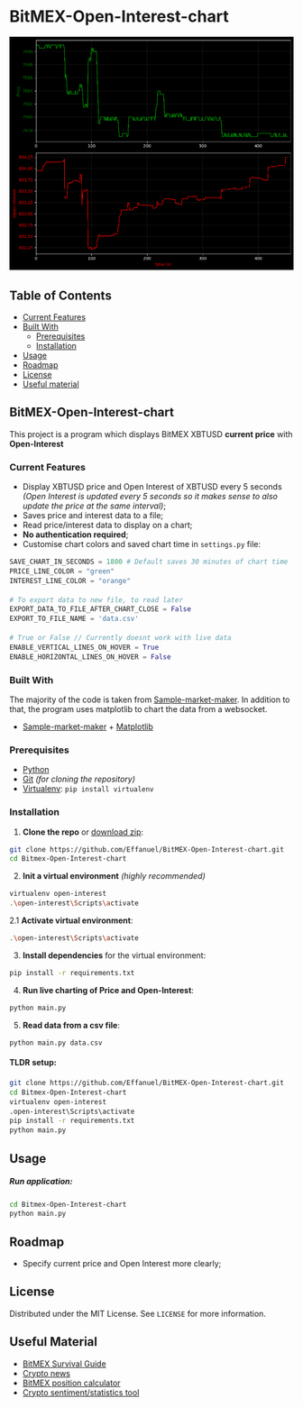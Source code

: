 # BitMEX-Open-Interest-chart

<p align="center"> 
  <img src='https://github.com/Effanuel/BitMEX-Open-Interest-chart/blob/master/assets/chart.png'>
</p>

## Table of Contents

- [Current Features](#current-features)
- [Built With](#built-with)
  - [Prerequisites](#prerequisites)
  - [Installation](#installation)
- [Usage](#usage)
- [Roadmap](#roadmap)
- [License](#license)
- [Useful material](#useful-material)

## BitMEX-Open-Interest-chart

This project is a program which displays BitMEX XBTUSD **current price** with **Open-Interest**

### Current Features

- Display XBTUSD price and Open Interest of XBTUSD every 5 seconds _(Open Interest is updated every 5 seconds so it makes sense to also update the price at the same interval)_;
- Saves price and interest data to a file;
- Read price/interest data to display on a chart;
- **No authentication required**;
- Customise chart colors and saved chart time in `settings.py` file:

```python
SAVE_CHART_IN_SECONDS = 1800 # Default saves 30 minutes of chart time
PRICE_LINE_COLOR = "green"
INTEREST_LINE_COLOR = "orange"

# To export data to new file, to read later
EXPORT_DATA_TO_FILE_AFTER_CHART_CLOSE = False
EXPORT_TO_FILE_NAME = 'data.csv'

# True or False // Currently doesnt work with live data
ENABLE_VERTICAL_LINES_ON_HOVER = True
ENABLE_HORIZONTAL_LINES_ON_HOVER = False
```

### Built With

The majority of the code is taken from [Sample-market-maker](https://github.com/BitMEX/sample-market-maker). In addition to that, the program uses matplotlib to chart the data from a websocket.

- [Sample-market-maker](https://github.com/BitMEX/sample-market-maker) + [Matplotlib](https://matplotlib.org/)

### Prerequisites

- [Python](https://www.python.org/downloads/)
- [Git](https://git-scm.com/downloads) _(for cloning the repository)_
- [Virtualenv](https://www.pythoncentral.io/how-to-install-virtualenv-python/): `pip install virtualenv`

### Installation

1. **Clone the repo** or [download zip](https://github.com/Effanuel/BitMEX-Open-Interest-chart/archive/master.zip):

```sh
git clone https://github.com/Effanuel/BitMEX-Open-Interest-chart.git
cd Bitmex-Open-Interest-chart
```

2. **Init a virtual environment** _(highly recommended)_

```sh
virtualenv open-interest
.\open-interest\Scripts\activate
```

   2.1 **Activate virtual environment**:

```sh
.\open-interest\Scripts\activate
```

3. **Install dependencies** for the virtual environment:

```sh
pip install -r requirements.txt
```

4. **Run live charting of Price and Open-Interest**:

```sh
python main.py
```

5. **Read data from a csv file**:

```
python main.py data.csv
```

<!-- USAGE EXAMPLES -->

#### TLDR setup:

```sh
git clone https://github.com/Effanuel/BitMEX-Open-Interest-chart.git
cd Bitmex-Open-Interest-chart
virtualenv open-interest
.open-interest\Scripts\activate
pip install -r requirements.txt
python main.py
```

## Usage

##### Run application:

```sh
cd Bitmex-Open-Interest-chart
python main.py
```

## Roadmap

- Specify current price and Open Interest more clearly;

<!-- LICENSE -->

## License

Distributed under the MIT License. See `LICENSE` for more information.

<!-- USEFUL METERIAL -->

## Useful Material

- [BitMEX Survival Guide](https://www.crypto-simplified.com/wp-content/uploads/2018/09/BitMEX-Survival-Guide-v1.5.pdf)
- [Crypto news](https://cointelegraph.com/)
- [BitMEX position calculator](https://blockchainwhispers.com/bitmex-position-calculator/)
- [Crypto sentiment/statistics tool](https://thetie.io/)
